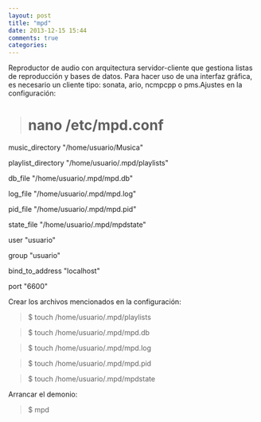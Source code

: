 ```yaml
---
layout: post
title: "mpd"
date: 2013-12-15 15:44
comments: true
categories: 
---
```

Reproductor de audio con arquitectura servidor-cliente que gestiona listas de reproducción y bases de datos. Para hacer uso de una interfaz gráfica, es necesario un cliente tipo: sonata, ario, ncmpcpp o pms.Ajustes en la configuración:

># nano /etc/mpd.conf

music_directory	"/home/usuario/Musica"

playlist_directory "/home/usuario/.mpd/playlists"

db_file	"/home/usuario/.mpd/mpd.db"

log_file "/home/usuario/.mpd/mpd.log"

pid_file "/home/usuario/.mpd/mpd.pid"

state_file "/home/usuario/.mpd/mpdstate"

user "usuario"

group "usuario"

bind_to_address "localhost"

port "6600"

Crear los archivos mencionados en la configuración:

>$ touch /home/usuario/.mpd/playlists

>$ touch /home/usuario/.mpd/mpd.db

>$ touch /home/usuario/.mpd/mpd.log

>$ touch /home/usuario/.mpd/mpd.pid

>$ touch /home/usuario/.mpd/mpdstate

Arrancar el demonio:

>$ mpd

